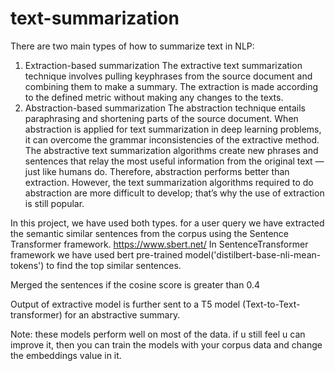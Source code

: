 # text-summarization
There are two main types of how to summarize text in NLP:
1) Extraction-based summarization
The extractive text summarization technique involves pulling keyphrases from the source document and combining them to make a summary. The extraction is made according to the defined metric without making any changes to the texts.
2) Abstraction-based summarization
The abstraction technique entails paraphrasing and shortening parts of the source document. When abstraction is applied for text summarization in deep learning problems, it can overcome the grammar inconsistencies of the extractive method.
The abstractive text summarization algorithms create new phrases and sentences that relay the most useful information from the original text — just like humans do.
Therefore, abstraction performs better than extraction. However, the text summarization algorithms required to do abstraction are more difficult to develop; that’s why the use of extraction is still popular.

In this project, we have used both types.
for a user query we have extracted the semantic similar sentences from the corpus using the Sentence Transformer framework.
https://www.sbert.net/
In SentenceTransformer framework we have used bert pre-trained model('distilbert-base-nli-mean-tokens') to find the top similar sentences.

Merged the sentences if the cosine score is greater than 0.4

Output of extractive model is further sent to a T5 model (Text-to-Text-transformer) for an abstractive summary.

Note: these models perform well on most of the data. if u still feel u can improve it, then you can train the models with your corpus data and change the embeddings value in it.

